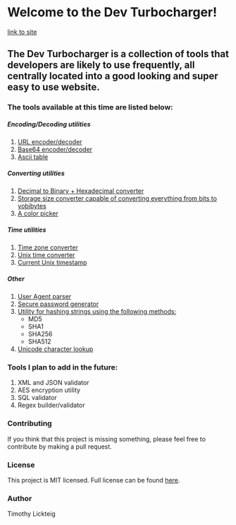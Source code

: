 # Welcome to the Dev Turbocharger!
[link to site](https://tlickteig.github.io/dev_turbocharger/)

## The Dev Turbocharger is a collection of tools that developers are likely to use frequently, all centrally located into a good looking and super easy to use website. 

### The tools available at this time are listed below:


##### Encoding/Decoding utilities
1. [URL encoder/decoder](https://tlickteig.github.io/dev_turbocharger/tools/url_encode_decode)
2. [Base64 encoder/decoder](https://tlickteig.github.io/dev_turbocharger/tools/base64_encode_decode)
3. [Ascii table](https://tlickteig.github.io/dev_turbocharger/tools/ascii_table)

##### Converting utilities
1. [Decimal to Binary + Hexadecimal converter](https://tlickteig.github.io/dev_turbocharger/tools/binary_hex_converter)
2. [Storage size converter capable of converting everything from bits to yobibytes](https://tlickteig.github.io/dev_turbocharger/tools/storage_size_converter)
3. [A color picker](https://tlickteig.github.io/dev_turbocharger/tools/color_picker)

##### Time utilities
1. [Time zone converter](https://tlickteig.github.io/dev_turbocharger/tools/time_zone_converter)
2. [Unix time converter](https://tlickteig.github.io/dev_turbocharger/tools/unix_time_converter)
3. [Current Unix timestamp](https://tlickteig.github.io/dev_turbocharger/tools/current_unix_timestamp)

##### Other
1. [User Agent parser](https://tlickteig.github.io/dev_turbocharger/tools/user_agent_parser)
2. [Secure password generator](https://tlickteig.github.io/dev_turbocharger/tools/secure_password_generator)
3. [Utility for hashing strings using the following methods:](https://tlickteig.github.io/dev_turbocharger/tools/md5_or_sha_hasher)
    - MD5
    - SHA1
    - SHA256
    - SHA512
4. [Unicode character lookup](https://tlickteig.github.io/dev_turbocharger/tools/unicode_lookup)

### Tools I plan to add in the future:

1. XML and JSON validator
2. AES encryption utility
3. SQL validator
5. Regex builder/validator

### Contributing

If you think that this project is missing something, please feel free to contribute by making a pull request.

### License
This project is MIT licensed. Full license can be found [here](/LICENSE).

### Author
Timothy Lickteig